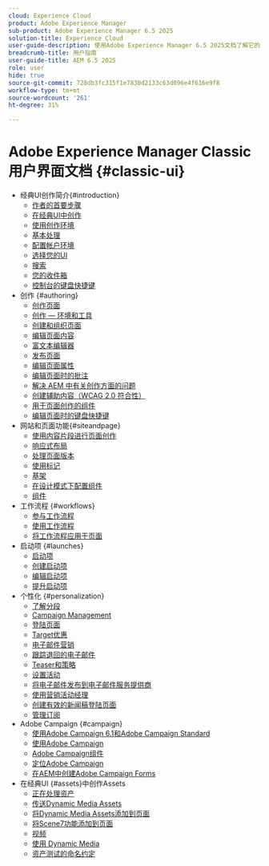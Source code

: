 ```yaml
---
cloud: Experience Cloud
product: Adobe Experience Manager
sub-product: Adobe Experience Manager 6.5 2025
solution-title: Experience Cloud
user-guide-description: 使用Adobe Experience Manager 6.5 2025文档了解它的工作方式以及软件可以对您的作用。
breadcrumb-title: 用户指南
user-guide-title: AEM 6.5 2025
role: user
hide: true
source-git-commit: 728db3fc315f1e7830d2133c63d096e4f616e9f8
workflow-type: tm+mt
source-wordcount: '261'
ht-degree: 31%

---
```



# Adobe Experience Manager Classic用户界面文档 {#classic-ui}

+ 经典UI创作简介{#introduction}
   + [作者的首要步骤](/help/sites-classic-ui-authoring/classic-page-author-first-steps.md)
   + [在经典UI中创作](/help/sites-classic-ui-authoring/classicui.md)
   + [使用创作环境](/help/sites-classic-ui-authoring/author-env.md)
   + [基本处理](/help/sites-classic-ui-authoring/author-env-basic-handling.md)
   + [配置帐户环境](/help/sites-classic-ui-authoring/author-env-user-props.md)
   + [选择您的UI](/help/sites-classic-ui-authoring/author-env-select-ui.md)
   + [搜索](/help/sites-classic-ui-authoring/author-env-search.md)
   + [您的收件箱](/help/sites-classic-ui-authoring/author-env-inbox.md)
   + [控制台的键盘快捷键](/help/sites-classic-ui-authoring/author-env-keyboard-shortcuts.md)
+ 创作 {#authoring}
   + [创作页面](/help/sites-classic-ui-authoring/classic-page-author.md)
   + [创作 — 环境和工具](/help/sites-classic-ui-authoring/classic-page-author-env-tools.md)
   + [创建和组织页面](/help/sites-classic-ui-authoring/classic-page-author-manage-pages.md)
   + [编辑页面内容](/help/sites-classic-ui-authoring/classic-page-author-edit-content.md)
   + [富文本编辑器](/help/sites-classic-ui-authoring/classic-page-author-rich-text-editor.md)
   + [发布页面](/help/sites-classic-ui-authoring/classic-page-author-publish-pages.md)
   + [编辑页面属性](/help/sites-classic-ui-authoring/classic-page-author-edit-page-properties.md)
   + [编辑页面时的批注](/help/sites-classic-ui-authoring/classic-page-author-annotations.md)
   + [解决 AEM 中有关创作方面的问题](/help/sites-classic-ui-authoring/classic-page-author-troubleshooting.md)
   + [创建辅助内容（WCAG 2.0 符合性）](/help/sites-classic-ui-authoring/classic-page-author-accessible-content.md)
   + [用于页面创作的组件](/help/sites-classic-ui-authoring/classic-page-author-edit-mode.md)
   + [编辑页面时的键盘快捷键](/help/sites-classic-ui-authoring/classic-page-author-keyboard-shortcuts.md)
+ 网站和页面功能{#siteandpage}
   + [使用内容片段进行页面创作](/help/sites-classic-ui-authoring/classic-page-author-content-fragments.md)
   + [响应式布局](/help/sites-classic-ui-authoring/classic-page-author-responsive-layout.md)
   + [处理页面版本](/help/sites-classic-ui-authoring/classic-page-author-work-with-versions.md)
   + [使用标记](/help/sites-classic-ui-authoring/classic-feature-tags.md)
   + [基架](/help/sites-classic-ui-authoring/classic-feature-scaffolding.md)
   + [在设计模式下配置组件](/help/sites-classic-ui-authoring/classic-page-author-design-mode.md)
   + [组件](/help/sites-classic-ui-authoring/classic-page-author-default-components.md)
+ 工作流程 {#workflows}
   + [参与工作流程](/help/sites-classic-ui-authoring/classic-workflows-participating.md)
   + [使用工作流程](/help/sites-classic-ui-authoring/classic-workflows.md)
   + [将工作流程应用于页面](/help/sites-classic-ui-authoring/classic-workflows-applying.md)
+ 启动项 {#launches}
   + [启动项](/help/sites-classic-ui-authoring/classic-launches.md)
   + [创建启动项](/help/sites-classic-ui-authoring/classic-launches-creating.md)
   + [编辑启动项](/help/sites-classic-ui-authoring/classic-launches-editing.md)
   + [提升启动项](/help/sites-classic-ui-authoring/classic-launches-promoting.md)
+ 个性化 {#personalization}
   + [了解分段](/help/sites-classic-ui-authoring/classic-personalization-campaigns-segmentation.md)
   + [Campaign Management](/help/sites-classic-ui-authoring/classic-personalization-campaigns.md)
   + [登陆页面](/help/sites-classic-ui-authoring/classic-personalization-campaigns-landingpage.md)
   + [Target优惠](/help/sites-classic-ui-authoring/classic-personalization-campaigns-target-offers.md)
   + [电子邮件营销](/help/sites-classic-ui-authoring/classic-personalization-campaigns-email.md)
   + [跟踪退回的电子邮件](/help/sites-classic-ui-authoring/classic-personalization-campaigns-email-tracking-bounces.md)
   + [Teaser和策略](/help/sites-classic-ui-authoring/classic-personalization-campaigns-teasers-strategy.md)
   + [设置活动](/help/sites-classic-ui-authoring/classic-personalization-campaigns-setting-up-your.md)
   + [将电子邮件发布到电子邮件服务提供商](/help/sites-classic-ui-authoring/classic-personalization-campaigns-email-newsletters.md)
   + [使用营销活动经理](/help/sites-classic-ui-authoring/classic-personalization-campaigns-mktg-manager.md)
   + [创建有效的新闻稿登陆页面](/help/sites-classic-ui-authoring/classic-personalization-campaigns-email-landingpage.md)
   + [管理订阅](/help/sites-classic-ui-authoring/classic-personalization-campaigns-email-subscriptions.md)
+ Adobe Campaign {#campaign}
   + [使用Adobe Campaign 6.1和Adobe Campaign Standard](/help/sites-classic-ui-authoring/classic-personalization-ac-campaign.md)
   + [使用Adobe Campaign](/help/sites-classic-ui-authoring/classic-personalization-ac.md)
   + [Adobe Campaign组件](/help/sites-classic-ui-authoring/classic-personalization-ac-components.md)
   + [定位Adobe Campaign](/help/sites-classic-ui-authoring/classic-personalization-ac-target.md)
   + [在AEM中创建Adobe Campaign Forms](/help/sites-classic-ui-authoring/classic-personalization-ac-forms.md)
+ 在经典UI {#assets}中创作Assets
   + [正在处理资产](/help/sites-classic-ui-authoring/classicui-assets.md)
   + [传送Dynamic Media Assets](/help/sites-classic-ui-authoring/dynamic-media-assets-delivering.md)
   + [将Dynamic Media Assets添加到页面](/help/sites-classic-ui-authoring/dynamic-media-assets-adding-to-page.md)
   + [将Scene7功能添加到页面](/help/sites-classic-ui-authoring/manage-assets-classic-s7.md)
   + [视频](/help/sites-classic-ui-authoring/manage-assets-classic-s7-video.md)
   + [使用 Dynamic Media](/help/sites-classic-ui-authoring/dynamic-media-assets.md)
   + [资产测试的命名约定](/help/sites-classic-ui-authoring/asset-naming-conventions.md)
